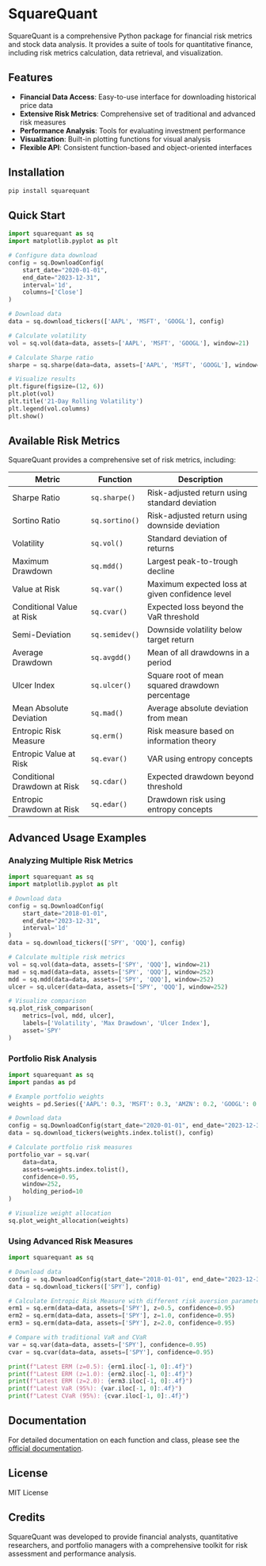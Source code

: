 # SquareQuant

SquareQuant is a comprehensive Python package for financial risk metrics and stock data analysis. It provides a suite of tools for quantitative finance, including risk metrics calculation, data retrieval, and visualization.

## Features

- **Financial Data Access**: Easy-to-use interface for downloading historical price data
- **Extensive Risk Metrics**: Comprehensive set of traditional and advanced risk measures
- **Performance Analysis**: Tools for evaluating investment performance
- **Visualization**: Built-in plotting functions for visual analysis
- **Flexible API**: Consistent function-based and object-oriented interfaces

## Installation

```bash
pip install squarequant
```

## Quick Start

```python
import squarequant as sq
import matplotlib.pyplot as plt

# Configure data download
config = sq.DownloadConfig(
    start_date="2020-01-01",
    end_date="2023-12-31",
    interval='1d',
    columns=['Close']
)

# Download data
data = sq.download_tickers(['AAPL', 'MSFT', 'GOOGL'], config)

# Calculate volatility
vol = sq.vol(data=data, assets=['AAPL', 'MSFT', 'GOOGL'], window=21)

# Calculate Sharpe ratio
sharpe = sq.sharpe(data=data, assets=['AAPL', 'MSFT', 'GOOGL'], window=252)

# Visualize results
plt.figure(figsize=(12, 6))
plt.plot(vol)
plt.title('21-Day Rolling Volatility')
plt.legend(vol.columns)
plt.show()
```

## Available Risk Metrics

SquareQuant provides a comprehensive set of risk metrics, including:

| Metric | Function | Description |
|--------|----------|-------------|
| Sharpe Ratio | `sq.sharpe()` | Risk-adjusted return using standard deviation |
| Sortino Ratio | `sq.sortino()` | Risk-adjusted return using downside deviation |
| Volatility | `sq.vol()` | Standard deviation of returns |
| Maximum Drawdown | `sq.mdd()` | Largest peak-to-trough decline |
| Value at Risk | `sq.var()` | Maximum expected loss at given confidence level |
| Conditional Value at Risk | `sq.cvar()` | Expected loss beyond the VaR threshold |
| Semi-Deviation | `sq.semidev()` | Downside volatility below target return |
| Average Drawdown | `sq.avgdd()` | Mean of all drawdowns in a period |
| Ulcer Index | `sq.ulcer()` | Square root of mean squared drawdown percentage |
| Mean Absolute Deviation | `sq.mad()` | Average absolute deviation from mean |
| Entropic Risk Measure | `sq.erm()` | Risk measure based on information theory |
| Entropic Value at Risk | `sq.evar()` | VAR using entropy concepts |
| Conditional Drawdown at Risk | `sq.cdar()` | Expected drawdown beyond threshold |
| Entropic Drawdown at Risk | `sq.edar()` | Drawdown risk using entropy concepts |

## Advanced Usage Examples

### Analyzing Multiple Risk Metrics

```python
import squarequant as sq
import matplotlib.pyplot as plt

# Download data
config = sq.DownloadConfig(
    start_date="2018-01-01",
    end_date="2023-12-31",
    interval='1d'
)
data = sq.download_tickers(['SPY', 'QQQ'], config)

# Calculate multiple risk metrics
vol = sq.vol(data=data, assets=['SPY', 'QQQ'], window=21)
mad = sq.mad(data=data, assets=['SPY', 'QQQ'], window=252)
mdd = sq.mdd(data=data, assets=['SPY', 'QQQ'], window=252)
ulcer = sq.ulcer(data=data, assets=['SPY', 'QQQ'], window=252)

# Visualize comparison
sq.plot_risk_comparison(
    metrics=[vol, mdd, ulcer],
    labels=['Volatility', 'Max Drawdown', 'Ulcer Index'],
    asset='SPY'
)
```

### Portfolio Risk Analysis

```python
import squarequant as sq
import pandas as pd

# Example portfolio weights
weights = pd.Series({'AAPL': 0.3, 'MSFT': 0.3, 'AMZN': 0.2, 'GOOGL': 0.2})

# Download data
config = sq.DownloadConfig(start_date="2020-01-01", end_date="2023-12-31")
data = sq.download_tickers(weights.index.tolist(), config)

# Calculate portfolio risk measures
portfolio_var = sq.var(
    data=data,
    assets=weights.index.tolist(),
    confidence=0.95,
    window=252,
    holding_period=10
)

# Visualize weight allocation
sq.plot_weight_allocation(weights)
```

### Using Advanced Risk Measures

```python
import squarequant as sq

# Download data
config = sq.DownloadConfig(start_date="2018-01-01", end_date="2023-12-31")
data = sq.download_tickers(['SPY'], config)

# Calculate Entropic Risk Measure with different risk aversion parameters
erm1 = sq.erm(data=data, assets=['SPY'], z=0.5, confidence=0.95)
erm2 = sq.erm(data=data, assets=['SPY'], z=1.0, confidence=0.95)
erm3 = sq.erm(data=data, assets=['SPY'], z=2.0, confidence=0.95)

# Compare with traditional VaR and CVaR
var = sq.var(data=data, assets=['SPY'], confidence=0.95)
cvar = sq.cvar(data=data, assets=['SPY'], confidence=0.95)

print(f"Latest ERM (z=0.5): {erm1.iloc[-1, 0]:.4f}")
print(f"Latest ERM (z=1.0): {erm2.iloc[-1, 0]:.4f}")
print(f"Latest ERM (z=2.0): {erm3.iloc[-1, 0]:.4f}")
print(f"Latest VaR (95%): {var.iloc[-1, 0]:.4f}")
print(f"Latest CVaR (95%): {cvar.iloc[-1, 0]:.4f}")
```

## Documentation

For detailed documentation on each function and class, please see the [official documentation](https://www.squarequant.org).

## License

MIT License

## Credits

SquareQuant was developed to provide financial analysts, quantitative researchers, and portfolio managers with a comprehensive toolkit for risk assessment and performance analysis.